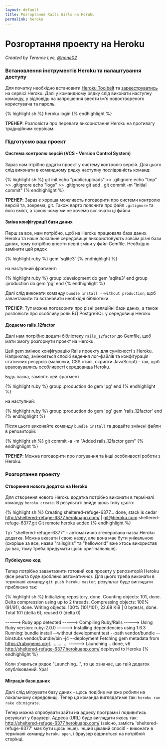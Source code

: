 ```yaml
---
layout: default
title: Розгортання Rails Girls на Heroku
permalink: heroku
---
```


# Розгортання проекту на Heroku

*Created by Terence Lee, [@hone02](https://twitter.com/hone02)*

### Встановлення інструментів Heroku та налаштування доступу

Для початку необхідно встановити [Heroku Toolbelt](https://devcenter.heroku.com/articles/getting-started-with-ruby#set-up) та [зареєструватись](https://signup.heroku.com/dc) на сервісі Heroku.
Далі у командному рядку слід виконати наступну команду, у відповідь на запрошення ввести ім'я новоствореного користувача та пароль.

{% highlight sh %}
heroku login
{% endhighlight %}

__ТРЕНЕР__: Розповісти про переваги використання Heroku на противагу традиційним сервісам.

### Підготуємо ваш проект

#### Система контролю версій (VCS - Version Control System)

Зараз нам птрібно додати проект у систему контролю версій. Для цього слід виконати в командному рядку наступну послідовність команд:

{% highlight sh %}
git init
echo "public/uploads" >> .gitignore
echo "tmp" >> .gitignore
echo "logs" >> .gitignore
git add .
git commit -m "initial commit"
{% endhighlight %}

__ТРЕНЕР__: Зараз є хороша можливсть поговорити про системи контролю версій та, зокрема, git. Також варто пояснити про файл `.gitignore` та його вміст, а також чому ми не хочемо включати ці файли.

#### Зміна конфігурації бази даних

Перш за все, нам потрібно, щоб на Heroku працювала база даних. Heroku та наше локальне середовище використовують зовсім різні бази даних, тому потрібно внести певні зміни у файл Gemfile. Необхідно замінити цей рядок

{% highlight ruby %}
gem 'sqlite3'
{% endhighlight %}

на наступний фрагмент:

{% highlight ruby %}
group :development do
  gem 'sqlite3'
end
group :production do
  gem 'pg'
end
{% endhighlight %}

Далі слід виконати команду `bundle install --without production`, щоб завантажити та встановити необхідні бібліотеки.

__ТРЕНЕР__: Тут можна поговорити про різні реляційні бази даних, а також розповісти про особливу роль БД PostgreSQL у середовищі Heroku.


#### Додаємо rails_12factor

Далі нам потрібно додати бібліотеку `rails_12factor` до Gemfile, щоб мати змогу розгорнути проект на Heroku.

Цей gem змінює конфігурацію Rails проекту для сумісності з Heroku. Наприклад, змінюється спосіб ведення лог-файлів та конфігурація статичних ресурсів (малюнки, CSS стилі, скрипти JavaScript) - так, щоб враховувались особливості середовища Heroku.

Будь ласка, замініть цей фрагмент

{% highlight ruby %}
group :production do
  gem 'pg'
end
{% endhighlight %}

на наступний:

{% highlight ruby %}
group :production do
  gem 'pg'
  gem 'rails_12factor'
end
{% endhighlight %}

Після цього виконайте команду `bundle install` та додайте змінені файли в репозиторій:

{% highlight sh %}
git commit -a -m "Added rails_12factor gem"
{% endhighlight %}

__ТРЕНЕР__: Можна поговорити про логування та інші особливості роботи з Heroku.


### Розгортання проекту

#### Створення нового додатка на Heroku

Для створення нового Heroku додатка потрібно виконати в терміналі команду `heroku create`. В результаті вийде щось типу цього:

{% highlight sh %}
Creating sheltered-refuge-6377... done, stack is cedar
http://sheltered-refuge-6377.herokuapp.com/ | git@heroku.com:sheltered-refuge-6377.git
Git remote heroku added
{% endhighlight %}

Тут "sheltered-refuge-6377" - автоматично згенерована назва Heroku додатка. Можна вказати і свою назву, але вона має бути унікальною (скоріше за все, назви "railsgirls" та "helloworld" вже хтось використав до вас, тому треба придумати щось оригінальніше).

#### Публікуємо код

Тепер потрібно завантажити готовий код проекту у репозиторій Heroku (все решта буде зроблено автоматично). Для цього треба виконати в терміналі команду `git push heroku master`; результат буде виглядати приблизно так:

{% highlight sh %}
Initializing repository, done.
Counting objects: 101, done.
Delta compression using up to 2 threads.
Compressing objects: 100% (91/91), done.
Writing objects: 100% (101/101), 22.68 KiB | 0 bytes/s, done.
Total 101 (delta 6), reused 0 (delta 0)

-----> Ruby app detected
-----> Compiling Ruby/Rails
-----> Using Ruby version: ruby-2.0.0
-----> Installing dependencies using 1.6.3
       Running: bundle install --without development:test --path vendor/bundle --binstubs vendor/bundle/bin -j4 --deployment
       Fetching gem metadata from https://rubygems.org/..........
...
-----> Launching... done, v6
       http://sheltered-refuge-6377.herokuapp.com/ deployed to Heroku
{% endhighlight %}

Коли з'явиться рядок "Launching...", то це означає, що твій додаток опублікований. Ура!

#### Міграція бази даних

Далі слід мігрувати базу даних - щось подібне ми вже робили на локальному середовищі. Тепер ця команда виглядатиме так: `heroku run rake db:migrate`.

Тепер можна спробувати зайти на адресу програми і подивитись результат у браузері. Адреса (URL) буде виглядати якось так: <http://sheltered-refuge-6377.herokuapp.com/> (звісно, замість 'sheltered-refuge-6377' має бути щось інше). Інший цікавий спосіб - виконати в терміналі команду `heroku open`, і браузер відриється на потрібній сторінці.

